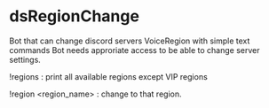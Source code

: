 # dsRegionChange
Bot that can change discord servers VoiceRegion with simple text commands
Bot needs approriate access to be able to change server settings.

!regions : print all available regions except VIP regions

!region <region_name> : change to that region.
